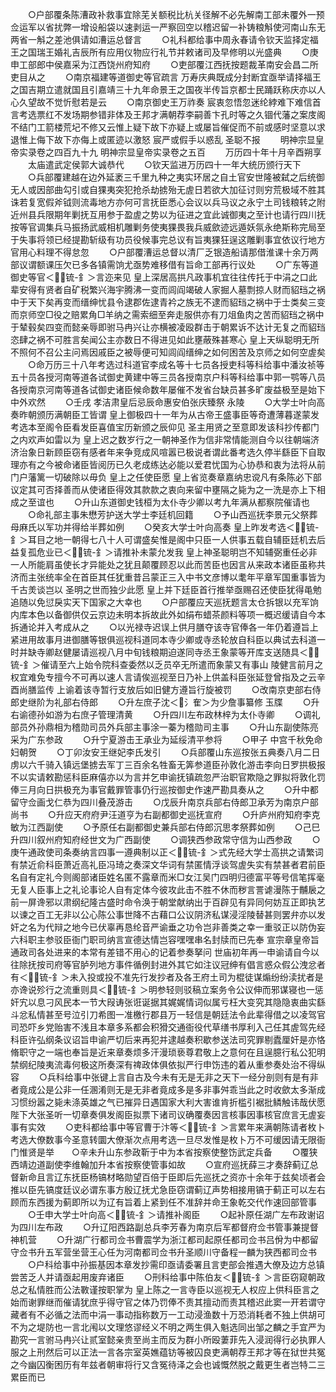 <!-- { "loadSidebar": true } -->
　　○户部覆条陈漕政补救事宜除芜关额税比杭关径解不必先解南工部未覆外一预佥运军以省扰弊一增设船袋以速剥运一严察回空以稽迟留一补铸粮斛使河南山东无两省一斛之差池俱请如漕运总督言
　　○礼科都给事中周永春请令钦天监择定福王之国瑞王婚礼吉辰所有应用仪物应行礼节并敕诸司及早修明以光盛典
　　○庚申工部郎中侯嘉采为江西饶州府知府
　　○吏部覆江西抚按题裁革南安会昌二所吏目从之
　　○南京福建等道御史等官疏言  万寿庆典既成分封断宜亟举请择福王之国吉期立遣就国且引嘉靖三十九年命景王之国夜半传旨京都士民踊跃称庆亦以人心久望故不觉忻慰若是云
　　○南京御史王万祚奏  宸衷忽悟忽迷纶綍难下难信首言考选票红不发场期参错非体及王邦才满朝荐李嗣善卞孔时等之久锢代藩之案庋阁不结门工箭楼荒圮不修又云惟上疑下故下亦疑上或屡旨催促而不前或感时坚意以求退惟上侮下故下亦侮上或匿迹以激怒  宸严或假手以惑乱  圣聪不报
　　明神宗显皇帝实录卷之四百九十九
明神宗显皇帝实录卷之五百
　　万历四十年十月辛酉朔享
　　太庙遣武定侯郭大诚恭代
　　○钦天监进万历四十一年大统历颁行天下
　　○兵部覆建越在边外延袤三千里九种之夷实环居之自土官安世隆被弑之后统御无人或因部曲勾引或自猓夷突犯抢杀劫掳殆无虗日若欲大加征讨则穷荒极域不胜其诛若复宽假斧钺则流毒地方亦何可言抚臣悉心会议以兵马议之永宁土司钱粮转之附近州县兵限期年剿抚互用参于盈虗之势以为征进之宜此诚御夷之至计也请行四川抚按等官调集兵马振扬武威相机雕剿务使夷猓畏我兵威歛迹远遁妖氛永绝斯称完局至于失事将领已经提勘斩级有功员役候事完总议有旨夷猓狂逞这雕剿事宜依议行地方官用心料理不得怠忽
　　○户部覆漕运总督以清厂乏银造船请那借淮课十余万两部议谓额课压欠已多各镇需饷尤亟势难移借有旨命工部再行议处
　　○广东等道御史等官＜锍-釒＞言迩来见  皇上深居高拱凡政事机宜往往传托于中涓之口此辈安得有贤者自矿税繁兴海宇腾沸一变而闾阎竭破人家掘人墓剽掠人财而貂珰之祸中于天下矣再变而缙绅忧县令逮郡佐逮青衿之族无不逮而貂珰之祸中于士类矣三变而京师空□役之赔累角□羊纳之需索细至奔走服供亦有刀俎鱼肉之苦而貂珰之祸中于辇毂矣四变而懿亲辱即驸马冉兴让亦横被凌殴群击于朝累诉不达计无复之而貂珰恣肆之祸不可胜言矣闻公主亦数日不得进见如此壅蔽殊甚寒心  皇上天纵聪明无所不照何不召公主问焉因戚臣之被辱便可知闾阎缙绅之如何困苦及京师之如何空虗矣
　　○命万历三十八年考选过科道官李成名等十七员各授吏科等科给事中潘汝祯等五十员各授河南等道各试御史黄建中等三员各授南京户科等科给事中郭一鹗等八员各授南京河南等道各试御史诸臣候命数年屡催不发省台缺员甚多旷废益极至是始下中外欢然
　　○壬戌  孝洁肃皇后忌辰命惠安伯张庆臻祭  永陵
　　○大学士叶向高奏昨朝颁历满朝臣工皆谓  皇上御极四十一年为从古帝王盛事臣等奇遭薄暮遂蒙发考选本至阁令臣看发臣喜值宝历新颁之辰仰见  圣主用贤之至意即发该科抄传都门之内欢声如雷以为  皇上迟之数岁行之一朝神圣作为信非常情能测自今以往朝端济济治象日新顾臣窃有感者年来争竞成风喧嚣已极说者谓此番考选久停半繇臣下自取理亦有之今被命诸臣皆阅历已久老成练达必能以爱君忧国为心协恭和衷为法将从前门户藩篱一切破除以毋负  皇上之任使臣愿  皇上省览奏章嘉纳忠谠凡有条陈必下部议定其可否择善而从使诸臣得效其款款之衷向来留中壅隔之毙为之一洗是亦上下相成之至谊也
　　○升山东道御史钱桓为太仆寺少卿以考九年满从都察院催请也
　　○命礼部主事朱懋芳护送大学士李廷机回籍
　　○予山西巡抚李景元父祭葬母麻氏以军功并得给半葬如例
　　○癸亥大学士叶向高奏  皇上昨发考选＜锍-釒＞耳目之地一朝得七八十人可谓盛矣惟是阁中只臣一人供事五载自辅臣廷机去后益复孤危业已＜锍-釒＞请推补未蒙允发我  皇上神圣聪明岂不知辅弼重任必非一人所能肩虽使长才异能处之犹且颠覆顾忍以此而苦臣也因言从来政本诸臣虽称共济而主张统率全在首臣其任犹重昔吕蒙正三入中书文彦博以耄年平章军国重事皆为千古羙谈岂以  圣明之世而独少此愿  皇上并下廷臣首行推举亟赐召还使臣犹得黾勉追随以免愆戾实天下国家之大幸也
　　○户部覆应天巡抚题言太仓拆银以充军饷内库本色以备御供仅云京边未明本拆故此外如绢布蜡茶颜料等项一概迟缓请自今本拆通论并入考成从之
　　○以光禄寺迟误上供月膳夺该寺官俸各一年仍着遵旨上紧进用故事月进御膳等银俱巡视科道同本寺少卿或寺丞轮放自科臣以典试去科道一时并缺寺卿赵健屡请巡视八月中旬钱粮期迫遂同寺丞王象蒙等开库支送随具＜锍-釒＞催请至六上始令院科查委然以乏员卒无所遣而象蒙又有事山  陵健言前月之权宜难免专擅今不可再以速人言请俟巡视至日乃补上供盖科臣张延登曾指及之云辛酉尚膳监传  上谕着该寺暂行支放后如旧健方遵旨行旋被罚
　　○改南京吏部右侍郎史继阶为礼部右侍郎
　　○升左庶子沈＜氵隺＞为少詹事纂修  玉牒
　　○升右谕德孙如游为右庶子管理清黄
　　○升四川左布政林梓为太仆寺卿
　　○调礼部员外孙鼎相为稽勋司员外兵部主事涂一蓁为稽勋司主事
　　○升山东副使陈亮采为广东参政
　　○升宁夏游击王承业为延绥清平参将
　　○甲子  中宫千秋免命妇朝贺
　　○丁卯汝安王继妃李氏发引
　　○兵部覆山东巡按张五典奏八月二日虏以六千骑入镇远堡掳去军丁三百余名牲畜无筭参道臣孙敦化游击李向日罗拱极报不以实请敕勘惩科臣麻僖亦以为言并乞申谕抚镇疏忽严治职官欺隐之罪拟将敦化罚俸三月向日拱极充为事官戴罪管事仍行巡按御史作速严勘具奏从之
　　○升中都留守佥画戈仁恭为四川叠茂游击
　　○戊辰升南京兵部右侍郎卫承芳为南京户部尚书
　　○升应天府府尹汪道亨为右副都御史巡抚宣府
　　○升庐州府知府李克敏为江西副使
　　○予原任右副都御史兼兵部右侍郎沉思孝祭葬如例
　　○己巳升四川叙州府知府经世文为广西副使
　　○调狭西参政常守信为山西参政
　　○庚午通政使司条奏纳言四事一遵典制以正＜锍-釒＞式先经大学士高拱之请繁词有禁近俞科臣萧近高礼臣冯琦之奏深文华词有禁匿情浮谈驾虗失实有禁甚者君前臣名自有定礼今则阁部诸臣姓名匿不露章而米□女江吴门四明归德富平等号信笔挥毫无复人臣事上之礼论事论人自有定体今彼攻此击不胜不休而秽言詈谑漫陈于黼扆之前一屏谗邪以肃纲纪隆古盛时命令涣于朝堂献纳出于百辟见有异同何妨互正即执艺以谏之百工无非以公心陈公事世降不古藉口公议阴济私谋浸淫陵替甚则罢弁亦以发奸之名为代辩之地今已伏辜再恳纶音严谕垂之功令岂非善类之幸一重驳正以防伪妄六科职主参驳臣衙门职司纳言宣德达情岂容嘿嘿串名封牍而已先奉  宣宗章皇帝旨通政司各处进来的本常有差错不用心的记着参奏拏问  世庙初年再一申谕请自今以往除抚按司府等官胪列地方事件循例封进外其它如注议冠绅有倡言惑众假公洩忿者有＜锍-釒＞未入投或投不准先行发抄者及各王府土司为棍徒谋煽纷纷渎扰者是亦谗说殄行之流重则具＜锍-釒＞明参轻则驳稿立案务令公议伸而邪谋寝也一惩奸宄以息刁风民本一节大叚诪张诳诞据其娓娓情词似属亏枉大变究其隐隐衷曲实繇斗忿私情甚至号泣引刀希图一准檄行郡县万一轻信是朝廷法令此辈得借之以凌驾官司恐吓乡党贻害不浅且本章多系都会积猾交通衙役代草缮书厚利入己任其虗驾先经科臣许弘纲条议诏旨申谕严切后来再犯并逮越奏积歇参送法司究罪剔蠹厘奸是亦恪脩职守之一端也奉旨是近来章奏烦多汗漫琐亵尊君敬上之意何在且逞臆行私公犯明禁纲纪陵夷流毒何极这所奏深有禆政体俱依拟严行申饬违的着从重参奏处治不得纵容
　　○兵科给事中张键上言自古及今未有无是无非之天下一经分剖则有是有非者竟成公是公非一任溷淆则无是无非者竟成多是多非事舛乖当此之时收歛太多渐成习惯纷嚣之毙未涤英雄之气已摧异日遇国家大利大害谁肯折槛引裾批鳞触讳哉伏愿  陛下大张圣听一切章奏俱发阁臣拟票下诸司议确覆奏因言核事因事核官庶言无虗妄事有实效
　　○吏科都给事中等官曹于汴等＜锍-釒＞言累年来满朝陈请者枚卜考选大僚数事今圣意转圜大僚渐次点用考选一旦尽发惟是枚卜万不可缓因请无限衙门惟贤是举　　○辛未升山东参政靳于中为本省按察使整饬武定兵备
　　○覆狭西靖边道副使李维翰加升本省按察使管事如故
　　○宣府巡抚薛三才奏辞蓟辽总督新命且言辽东抚臣杨镐材略勋望百倍于臣即后先巡抚之资亦十余年于兹矣顷者会推以臣先镐度廷议必谓东事方殷辽抚尤急臣窃谓蓟辽声势相接用镐于蓟正可以左右顾而东西援为蓟即所以为辽有旨着上紧到任不准辞并命王象乾交代作速回部管事
　　○壬申大学士叶向高＜锍-釒＞请推补阁臣
　　○起补原任湖广左布政谢诏为四川左布政
　　○升辽阳西路副总兵李芳春为南京后军都督府佥书管事兼提督神机营
　　○升湖广行都司佥书曹震学为浙江都司起原任都司佥书吕佾为中都留守佥书升五军营坐营王心任为河南都司佥书升圣顺川守备程一麟为狭西都司佥书
　　○户科给事中孙振基因本章发抄需印亟请委署且言吏部会推遇大僚及边方总镇尝苦乏人并请亟起用废弃诸臣
　　○刑科给事中陈伯友＜锍-釒＞言臣窃窥朝政总之私情胜而公法斁谨按职掌为  皇上陈之一言寺臣以巡视无人权应上供科臣言之始而谢罪继而催请犹庶乎得守官之体乃罚俸不责其擅动而责其稽迟此窦一开若谓守藏者有不必循之法而中涓一事动指称数万一工动浸渔数十万恐消耗者不独上供胡可不为之堤防也一言北闱以文理悠谬经义不明之两生俱入魁选同出邹之麟之手宜严为勘究一言驸马冉兴让贰室懿亲贵至尚主而反为群小所殴萋菲先入浸润得行必执罪人服之上刑然后可以正法一言各宗室英嫶蕴钫等被囚良吏满朝荐王邦才等在狱世共冤之今幽囚衡困历有年兹者朝审将行又含冤待泽之会也诚慨然脱之戴更生者岂特二三累臣而已
